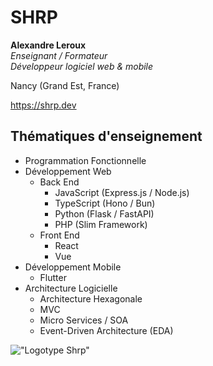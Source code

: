 # SHRP

__Alexandre Leroux__  
_Enseignant / Formateur_  
_Développeur logiciel web & mobile_

Nancy (Grand Est, France)

<https://shrp.dev>

## Thématiques d'enseignement

- Programmation Fonctionnelle
- Développement Web
  - Back End
    - JavaScript (Express.js / Node.js)
    - TypeScript (Hono / Bun)
    - Python (Flask / FastAPI)
    - PHP (Slim Framework)
  - Front End
    - React
    - Vue
- Développement Mobile
  - Flutter
- Architecture Logicielle
  - Architecture Hexagonale
  - MVC
  - Micro Services / SOA
  - Event-Driven Architecture (EDA)

!["Logotype Shrp"](https://sherpa.one/images/sherpa-logotype.png)
